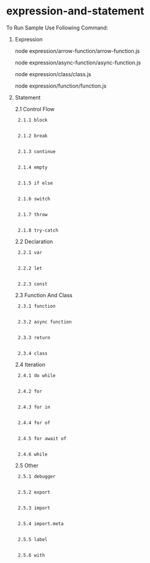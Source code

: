 # expression-and-statement


To Run Sample Use Following Command:

1. Expression

    node expression/arrow-function/arrow-function.js 

    node expression/async-function/async-function.js 

    node expression/class/class.js

    node expression/function/function.js


2. Statement

    2.1 Control Flow

        2.1.1 block


        2.1.2 break


        2.1.3 continue


        2.1.4 empty


        2.1.5 if else


        2.1.6 switch


        2.1.7 throw


        2.1.8 try-catch



    2.2 Declaration

        2.2.1 var


        2.2.2 let


        2.2.3 const



    2.3 Function And Class

        2.3.1 function


        2.3.2 async function 


        2.3.3 return


        2.3.4 class


    2.4 Iteration

        2.4.1 do while


        2.4.2 for


        2.4.3 for in


        2.4.4 for of


        2.4.5 for await of


        2.4.6 while



    2.5 Other

        2.5.1 debugger


        2.5.2 export


        2.5.3 import


        2.5.4 import.meta


        2.5.5 label


        2.5.6 with

        

